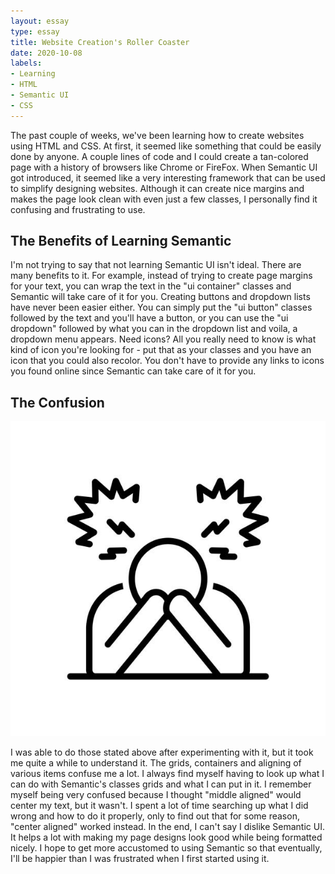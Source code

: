 ```yaml
---
layout: essay
type: essay
title: Website Creation's Roller Coaster
date: 2020-10-08
labels:
- Learning
- HTML
- Semantic UI
- CSS
---
```


The past couple of weeks, we've been learning how to create websites using HTML and CSS. At first, it seemed like something that could be easily done by anyone. A couple lines of code and I could create a tan-colored page with a history of browsers like Chrome or FireFox. When Semantic UI got introduced, it seemed like a very interesting framework that can be used to simplify designing websites. Although it can create nice margins and makes the page look clean with even just a few classes, I personally find it confusing and frustrating to use.

## The Benefits of Learning Semantic

I'm not trying to say that not learning Semantic UI isn't ideal. There are many benefits to it. For example, instead of trying to create page margins for your text, you can wrap the text in the "ui container" classes and Semantic will take care of it for you. Creating buttons and dropdown lists have never been easier either. You can simply put the "ui button" classes followed by the text and you'll have a button, or you can use the "ui dropdown" followed by what you can in the dropdown list and voila, a dropdown menu appears. Need icons? All you really need to know is what kind of icon you're looking for - put that as your classes and you have an icon that you could also recolor. You don't have to provide any links to icons you found online since Semantic can take care of it for you.

## The Confusion

<img class="ui tiny right floated rounded image" src="../images/Frustration.jpg">

I was able to do those stated above after experimenting with it, but it took me quite a while to understand it. The grids, containers and aligning of various items confuse me a lot. I always find myself having to look up what I can do with Semantic's classes grids and what I can put in it. I remember myself being very confused because I thought "middle aligned" would center my text, but it wasn't. I spent a lot of time searching up what I did wrong and how to do it properly, only to find out that for some reason, "center aligned" worked instead. In the end, I can't say I dislike Semantic UI. It helps a lot with making my page designs look good while being formatted nicely. I hope to get more accustomed to using Semantic so that eventually, I'll be happier than I was frustrated when I first started using it.
